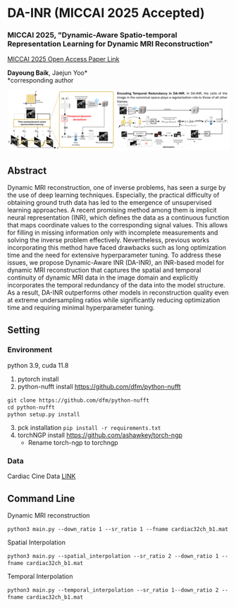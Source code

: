 # DA-INR (MICCAI 2025 Accepted)

### MICCAI 2025, "Dynamic-Aware Spatio-temporal Representation Learning for Dynamic MRI Reconstruction"

[MICCAI 2025 Open Access Paper Link](https://papers.miccai.org/miccai-2025/0269-Paper5140.html)

**Dayoung Baik**, Jaejun Yoo*  <br />
*corresponding author

![Alt text](./readme_img/method.jpg)

## Abstract
Dynamic MRI reconstruction, one of inverse problems, has seen a surge by the use of deep learning techniques. Especially, the practical difficulty of obtaining ground truth data has led to the emergence of unsupervised learning approaches. A recent promising method among them is implicit neural representation (INR), which defines the data as a continuous function that maps coordinate values to the corresponding signal values. This allows for filling in missing information only with incomplete measurements and solving the inverse problem effectively. Nevertheless, previous works incorporating this method have faced drawbacks such as long optimization time and the need for extensive hyperparameter tuning. To address these issues, we propose Dynamic-Aware INR (DA-INR), an INR-based model for dynamic MRI reconstruction that captures the spatial and temporal continuity of dynamic MRI data in the image domain and explicitly incorporates the temporal redundancy of the data into the model structure. As a result, DA-INR outperforms other models in reconstruction quality even at extreme undersampling ratios while significantly reducing optimization time and requiring minimal hyperparameter tuning.

## Setting
### Environment
python 3.9, cuda 11.8
1. pytorch install
2. python-nufft install <https://github.com/dfm/python-nufft>
```
git clone https://github.com/dfm/python-nufft
cd python-nufft 
python setup.py install 
```
3. pck installation
`pip install -r requirements.txt`
4. torchNGP install <https://github.com/ashawkey/torch-ngp>
    - Rename torch-ngp to torchngp

### Data
Cardiac Cine Data [LINK](https://drive.google.com/file/d/1InP02lh_T_pMPCiwYsavihrcIF4bBVEf/view)

## Command Line
Dynamic MRI reconstruction
```
python3 main.py --down_ratio 1 --sr_ratio 1 --fname cardiac32ch_b1.mat
```

Spatial Interpolation
```
python3 main.py --spatial_interpolation --sr_ratio 2 --down_ratio 1 --fname cardiac32ch_b1.mat
```

Temporal Interpolation
```
python3 main.py --temporal_interpolation --sr_ratio 1--down_ratio 2 --fname cardiac32ch_b1.mat
```

